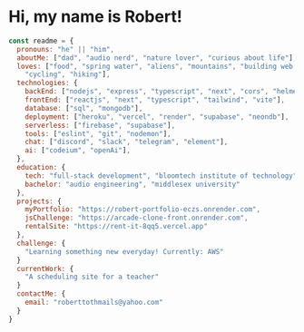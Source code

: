 # Hi, my name is Robert!

```javascript
const readme = {
  pronouns: "he" || "him",
  aboutMe: ["dad", "audio nerd", "nature lover", "curious about life"],
  loves: ["food", "spring water", "aliens", "mountains", "building web apps",
    "cycling", "hiking"],
  technologies: {
    backEnd: ["nodejs", "express", "typescript", "next", "cors", "helmet", "rest"],
    frontEnd: ["reactjs", "next", "typescript", "tailwind", "vite"],
    database: ["sql", "mongodb"],
    deployment: ["heroku", "vercel", "render", "supabase", "neondb"],
    serverless: ["firebase", "supabase"],
    tools: ["eslint", "git", "nodemon"],
    chat: ["discord", "slack", "telegram", "element"],
    ai: ["codeium", "openAi"], 
  },
  education: {
    tech: "full-stack development", "bloomtech institute of technology",
    bachelor: "audio engineering", "middlesex university"
  },
  projects: {
    myPortfolio: "https://robert-portfolio-eczs.onrender.com",
    jsChallenge: "https://arcade-clone-front.onrender.com",
    rentalSite: "https://rent-it-8qq5.vercel.app"
  },
  challenge: {
    "Learning something new everyday! Currently: AWS"
  }
  currentWork: {
    "A scheduling site for a teacher"
  }
  contactMe: {
    email: "roberttothmails@yahoo.com"
  }
}
``` 

<!--
**Mikra011/Mikra011** is a ✨ _special_ ✨ repository because its `README.md` (this file) appears on your GitHub profile.

Here are some ideas to get you started:

- 🔭 I’m currently working on ...
- 🌱 I’m currently learning ...
- 👯 I’m looking to collaborate on ...
- 🤔 I’m looking for help with ...
- 💬 Ask me about ...
- 📫 How to reach me: ...
- 😄 Pronouns: ...
- ⚡ Fun fact: ...
-->


<!--
**Mikra011/Mikra011** is a ✨ _special_ ✨ repository because its `README.md` (this file) appears on your GitHub profile.

Here are some ideas to get you started:

- 🔭 I’m currently working on ...
- 🌱 I’m currently learning ...
- 👯 I’m looking to collaborate on ...
- 🤔 I’m looking for help with ...
- 💬 Ask me about ...
- 📫 How to reach me: ...
- 😄 Pronouns: ...
- ⚡ Fun fact: ...
-->
